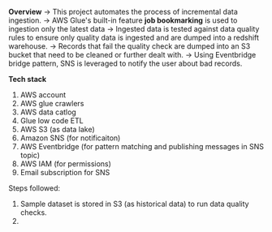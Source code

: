 **Overview**
-> This project automates the process of incremental data ingestion.
-> AWS Glue's built-in feature **job bookmarking** is used to ingestion only the latest data
-> Ingested data is tested against data quality rules to ensure only quality data is ingested and are dumped into a redshift warehouse.
-> Records that fail the quality check are dumped into an S3 bucket that need to be cleaned or further dealt with.
-> Using Eventbridge bridge pattern, SNS is leveraged to notify the user about bad records.

**Tech stack**
1. AWS account
2. AWS glue crawlers
3. AWS data catlog
4. Glue low code ETL
5. AWS S3 (as data lake)
6. Amazon SNS (for notificaiton)
7. AWS Eventbridge (for pattern matching and publishing messages in SNS topic)
8. AWS IAM (for permissions)
9. Email subscription for SNS

Steps followed:
1. Sample dataset is stored in S3 (as historical data) to run data quality checks.
2. 

